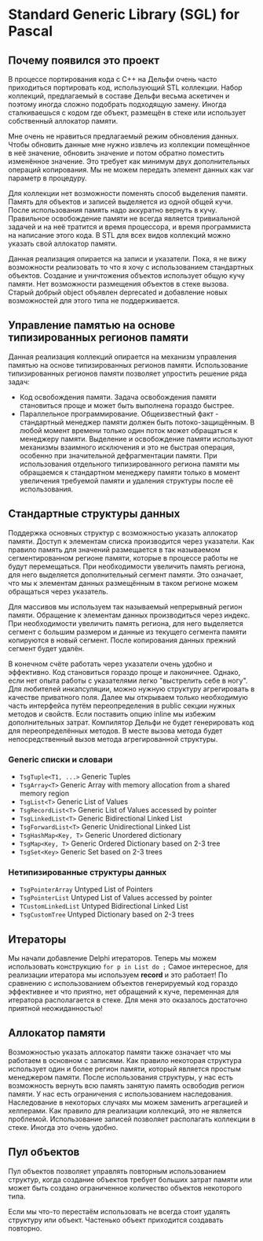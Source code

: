 # Standard Generic Library (SGL) for Pascal

## Почему появился это проект

В процессе портирования кода с C++ на Дельфи очень часто
приходиться портировать код, использующий STL коллекции.
Набор коллекций, предлагаемый в составе Дельфи весьма аскетичен и поэтому
иногда сложно подобрать подходящую замену. 
Иногда сталкиваешься с кодом где объект, размещён в стеке или использует собственный аллокатор памяти.

Мне очень не нравиться предлагаемый режим обновления данных.
Чтобы обновить данные мне нужно извлечь из коллекции помещённое в неё значение,
обновить значение и потом обратно поместить изменённое значение. 
Это требует как минимум двух дополнительных операций копирования.
Мы не можем передать элемент данных как var параметр в процедуру.   

Для коллекции нет возможности поменять способ выделения памяти. 
Память для объектов и записей выделяется из одной общей кучи.
После использования память надо аккуратно вернуть в кучу.
Правильное освобождение памяти не всегда является тривиальной задачей и на неё тратится и время процессора, и время программиста на написание этого кода.
В STL для всех видов коллекций можно указать свой аллокатор памяти.

Данная реализация опирается на записи и указатели. 
Пока, я не вижу возможности реализовать то что я хочу с использованием стандартных объектов.
Создание и уничтожения объектов использует общую кучу памяти.
Нет возможности размещения объектов в стеке вызова.
Старый добрый object объявлен deprecated и добавление новых возможностей для этого типа не поддерживается.     

## Управление памятью на основе типизированных регионов памяти
Данная реализация коллекций опирается на механизм 
управления памятью на основе типизированных регионов памяти.
Использование типизированных регионов памяти позволяет упростить решение ряда задач:
 - Код освобождения памяти.
Задача освобождения памяти становиться проще и может быть выполнена гораздо быстрее.   
 - Параллельное программирование.
Общеизвестный факт - стандартный менеджер памяти должен быть потоко-защищённым.
В любой момент времени только один поток может обращаться к менеджеру памяти. 
Выделение и освобождение памяти используют механизмы взаимного исключения и это не быстрая операция, особенно при значительной дефрагментации памяти.
При использования отдельного типизированного региона памяти мы обращаемся к стандартном менеджеру памяти только в момент увеличения требуемой памяти и удаления структуры после её использования.    

## Стандартные структуры данных
Поддержка основных структур с возможностью указать аллокатор памяти.
Доступ к элементам списка производится через указатели.
Как правило память для значений размещается в так называемом сегментированном регионе памяти, которые в процессе работы не будут перемещаться.
При необходимости увеличить память региона, для него выделяется дополнительный сегмент памяти. 
Это означает, что мы к элементам данных размещённым в таком регионе можем обращаться через указатель.
  
Для массивов мы используем так называемый непрерывный регион памяти.
Обращение к элементам данных производиться через индекс.
При необходимости увеличить память региона, для него выделяется сегмент с большим размером и данные из текущего сегмента памяти копируются в новый сегмент.
После копирования данных прежний сегмент будет удалён.  
 
В конечном счёте работать через указатели очень удобно и эффективно.
Код становиться гораздо проще и лаконичнее.
Однако, если нет опыта работы с указателями легко "выстрелить себе в ногу".
Для любителей инкапсуляции, можно нужную структуру агрегировать в качестве приватного поля. 
Далее мы открываем только необходимую часть интерфейса путём переопределения в public секции нужных методов и свойств.
Если поставить опцию inline мы избежим дополнительных затрат. 
Компилятор Дельфи не будет генерировать код для переопределённых методов.
В месте вызова метода будет непосредственный вызов метода агрегированной структуры.

### Generic списки и словари
 - `TsgTuple<T1, ...>` Generic Tuples  
 - `TsgArray<T>` Generic Array with memory allocation from a shared memory region
 - `TsgList<T>` Generic List of Values
 - `TsgRecordList<T>` Generic List of Values accessed by pointer
 - `TsgLinkedList<T>` Generic Bidirectional Linked List
 - `TsgForwardList<T>` Generic Unidirectional Linked List
 - `TsgHashMap<Key, T>` Generic Unordered dictionary
 - `TsgMap<Key, T>` Generic Ordered Dictionary based on 2-3 tree
 - `TsgSet<Key>` Generic Set based on 2-3 trees
 
### Нетипизированные структуры данных
 - `TsgPointerArray` Untyped List of Pointers
 - `TsgPointerList` Untyped List of Values accessed by pointer
 - `TCustomLinkedList` Untyped Bidirectional Linked List
 - `TsgCustomTree` Untyped Dictionary based on 2-3 trees

## Итераторы
Мы начали добавление Delphi итераторов. 
Теперь мы можем использовать конструкцию `for p in List do ;`
Самое интересное, для реализации итератора мы используем  **record** и это работает!
По сравнению с использованием объектов генерируемый код гораздо эффективнее и что приятно,
нет обращений к куче, переменная для итератора располагается в стеке.
Для меня это оказалось достаточно приятной неожиданностью!

## Аллокатор памяти
Возможностью указать аллокатор памяти также означает что мы работаем в основном с записями.
Как правило некоторая структура использует один и более регион памяти, который является простым менеджером памяти. 
После использования структуры, у нас есть возможность 
вернуть всю память занятую память освободив регион памяти. 
У нас есть ограничения с использованием наследования. 
Наследование в некоторых случаях мы можем заменить агрегацией и хелперами. 
Как правило для реализации коллекций, это не является проблемой.
Использование записей позволяет располагать коллекции в стеке. 
Иногда это очень удобно.

## Пул объектов
Пул объектов позволяет управлять повторным использованием структур,
когда создание объектов требует больших затрат памяти 
или может быть создано ограниченное количество объектов некоторого типа.

Если мы что-то перестаём использовать не всегда стоит удалять структуру или объект.
Частенько объект приходится создавать повторно.
